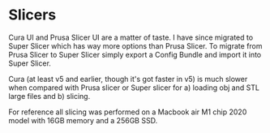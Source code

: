 # Slicers

Cura UI and Prusa Slicer UI are a matter of taste.
I have since migrated to Super Slicer which has way more options than Prusa Slicer.
To migrate from Prusa Slicer to Super Slicer simply export a Config Bundle and import it into Super Slicer.

Cura (at least v5 and earlier, though it's got faster in v5) is much slower when compared with Prusa slicer or Super slicer for 
a) loading obj and STL large files
and 
b) slicing.

For reference all slicing was performed on a Macbook air M1 chip 2020 model with 16GB memory and a 256GB SSD.


